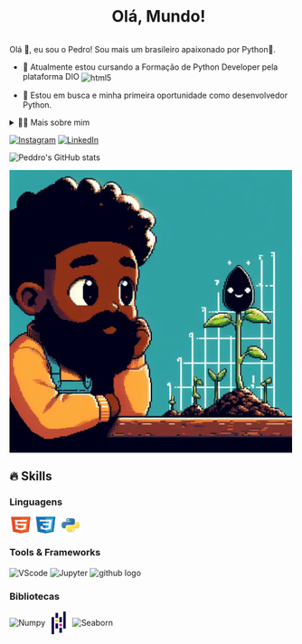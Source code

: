 <!--título-->
<div id="user-content-toc">
  <ul align="center">
    <summary><h1 style="display: inline-block">Olá, Mundo!</h1></summary>
</div>

<!-- Presentation -->
<p>
  Olá 👋, eu sou o Pedro! Sou mais um brasileiro apaixonado por Python🐍.

  - 🌱 Atualmente estou cursando a Formação de Python Developer pela plataforma DIO <img align="center" height = "18" alt="html5" src="https://hermes.digitalinnovation.one/assets/diome/logo-full.svg" />

  - 🔭 Estou em busca e minha primeira oportunidade como desenvolvedor Python.
</p>

<!-- Dropdown -->
<details>
  <summary>👨‍💻 Mais sobre mim</summary>

  - 💬 Olá, sou Pedro Henrique, apaixonado por programação. Estou ansioso para aplicar minhas habilidades em um ambiente profissional. Minha transição da Arquitetura e Urbanismo para a área de tecnologia foi impulsionada pelo fascínio que tenho pelo mundo da programação. Possuo uma base sólida em Python, conhecimentos intermediários em HTML5 e básicos em CSS, o que me permite compreender o desenvolvimento web. Estou pronto para enfrentar desafios e contribuir para projetos inovadores.

  - ⚡ Gosto muito de buscar conhecimento em áreas diversas, pois acredito que isto me proporciona uma visão mais ampliada sobre o que está acontecendo ao meu redor. Mas também, busco não perder o foco no que estou direcionando meus esforços no momento. Além disso, gosto de ouvir músicas, jogar, conversar sobre assuntos diversos e conhecer mais sobre o mundo e além. \o/
</details>

<!-- Links -->
[![Instagram](https://img.shields.io/badge/Instagram-E4405F?style=for-the-badge&logo=instagram&logoColor=white)](https://www.instagram.com/pedrohscamilo/)
[![LinkedIn](https://img.shields.io/badge/LinkedIn-0077B5?style=for-the-badge&logo=linkedin&logoColor=white)](https://www.linkedin.com/in/pedro-henrique-sousa-camilo-829894267/)


<!-- GithubStats -->
![Peddro's GitHub stats](https://github-readme-stats.vercel.app/api?username=pedrohsc-dev&show_icons=true&theme=radical&rank_icon=github)

<!-- Portfolio -->
<!-- ## Portfolio: -->


<!-- GIF -->
<p align="left">
  <img align="center" height="500" src="https://raw.githubusercontent.com/pedrohsc-dev/imagens1/main/crecimento4.jpg" alt="Imagem">
</p>

## 🔥 Skills
<!-- Skills: Programming Languages -->
  <div style="flex-basis: 48%;">
    <h3>Linguagens</h3>
    <img align="center" alt="Pedro-HTML" height="30" width="40" src="https://raw.githubusercontent.com/devicons/devicon/master/icons/html5/html5-original.svg">
  <img align="center" alt="Pedro-CSS" height="30" width="40" src="https://raw.githubusercontent.com/devicons/devicon/master/icons/css3/css3-original.svg">
  <img align="center" alt="Pedro-Python" height="30" width="40" src="https://raw.githubusercontent.com/devicons/devicon/master/icons/python/python-original.svg">
  </div>
  
  <!-- Skills: Tools & Frameworks -->
  <div style="flex-basis: 48%;">
    <h3>Tools & Frameworks</h3>
    <img align="center" alt="VScode" height="30" width="40" src="https://cdn.jsdelivr.net/gh/devicons/devicon/icons/vscode/vscode-original.svg">
    <img align="center" alt="Jupyter" height="30" width="40" src="https://cdn.jsdelivr.net/gh/devicons/devicon/icons/jupyter/jupyter-original.svg">
    <img src="https://cdn.jsdelivr.net/gh/devicons/devicon/icons/github/github-original.svg" height="30" align="center" alt="github logo"  />
  </div>
  
  <!-- Skills: Libraries -->
  <div style="flex-basis: 48%;">
    <h3>Bibliotecas</h3>
    <img align="center" alt="Numpy" height="30" width="40" src="https://cdn.jsdelivr.net/gh/devicons/devicon/icons/numpy/numpy-original.svg">
    <img align="center" alt="Pandas" src="https://raw.githubusercontent.com/devicons/devicon/2ae2a900d2f041da66e950e4d48052658d850630/icons/pandas/pandas-original.svg" alt="pandas" width="40" height="40"/>
    <img align="center" alt="Seaborn" src="https://seaborn.pydata.org/_images/logo-mark-lightbg.svg" alt="seaborn" width="40" height="40"/>
  </div>